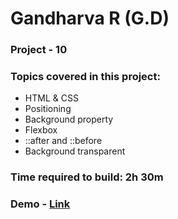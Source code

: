 # Gandharva R (G.D)

### Project - 10

### Topics covered in this project:

- HTML & CSS
- Positioning
- Background property
- Flexbox
- ::after and ::before
- Background transparent

### Time required to build: 2h 30m

### Demo - [Link](https://gd-project-10.netlify.app/)
